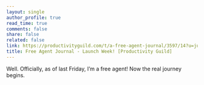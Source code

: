 ```yaml
---
layout: single
author_profile: true
read_time: true
comments: false
share: false
related: false
link: https://productivityguild.com/t/a-free-agent-journal/3597/14?u=justindirose
title: Free Agent Journal - Launch Week! [Productivity Guild]
---
```

Well. Officially, as of last Friday, I’m a free agent! Now the real journey begins. 
